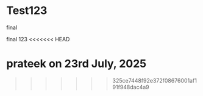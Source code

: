# Test123

final 

final 123
<<<<<<< HEAD

prateek on 23rd July, 2025
=======
>>>>>>> 325ce7448f92e372f08676001af191f948dac4a9
